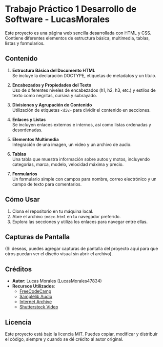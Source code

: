 # Trabajo Práctico 1 Desarrollo de Software - LucasMorales

Este proyecto es una página web sencilla desarrollada con HTML y CSS. Contiene diferentes elementos de estructura básica, multimedia, tablas, listas y formularios.

## Contenido

1. **Estructura Básica del Documento HTML**  
   Se incluye la declaración DOCTYPE, etiquetas de metadatos y un título.

2. **Encabezados y Propiedades del Texto**  
   Uso de diferentes niveles de encabezados (h1, h2, h3, etc.) y estilos de texto como negritas, cursiva y subrayado.

3. **Divisiones y Agrupación de Contenido**  
   Utilización de etiquetas `<div>` para dividir el contenido en secciones.

4. **Enlaces y Listas**  
   Se incluyen enlaces externos e internos, así como listas ordenadas y desordenadas.

5. **Elementos Multimedia**  
   Integración de una imagen, un video y un archivo de audio.

6. **Tablas**  
   Una tabla que muestra información sobre autos y motos, incluyendo categorías, marca, modelo, velocidad máxima y precio.

7. **Formularios**  
   Un formulario simple con campos para nombre, correo electrónico y un campo de texto para comentarios.

## Cómo Usar

1. Clona el repositorio en tu máquina local.
2. Abre el archivo `index.html` en tu navegador preferido.
3. Explora las secciones y utiliza los enlaces para navegar entre ellas.

## Capturas de Pantalla

(Si deseas, puedes agregar capturas de pantalla del proyecto aquí para que otros puedan ver el diseño visual sin abrir el archivo).

## Créditos

- **Autor**: Lucas Morales (LucasMorales47834)
- **Recursos Utilizados**:
  - [FreeCodeCamp](https://www.freecodecamp.org)
  - [Samplelib Audio](https://samplelib.com)
  - [Internet Archive](https://archive.org)
  - [Shutterstock Video](https://www.shutterstock.com)

## Licencia

Este proyecto está bajo la licencia MIT. Puedes copiar, modificar y distribuir el código, siempre y cuando se dé crédito al autor original.
